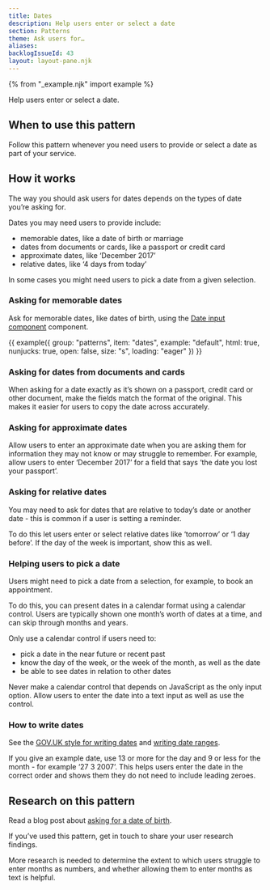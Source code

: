 ```yaml
---
title: Dates
description: Help users enter or select a date
section: Patterns
theme: Ask users for…
aliases:
backlogIssueId: 43
layout: layout-pane.njk
---
```


{% from "_example.njk" import example %}

Help users enter or select a date.

## When to use this pattern

Follow this pattern whenever you need users to provide or select a date as part of your&nbsp;service.

## How it works

The way you should ask users for dates depends on the types of date you’re asking for.

Dates you may need users to provide include:

- memorable dates, like a date of birth or marriage
- dates from documents or cards, like a passport or credit card
- approximate dates, like ‘December 2017’
- relative dates, like ‘4 days from today’

In some cases you might need users to pick a date from a given selection.

### Asking for memorable dates

Ask for memorable dates, like dates of birth, using the [Date input component](/components/date-input/) component.

{{ example({ group: "patterns", item: "dates", example: "default", html: true, nunjucks: true, open: false, size: "s", loading: "eager" }) }}

### Asking for dates from documents and cards

When asking for a date exactly as it’s shown on a passport, credit card or other document, make the fields match the format of the original. This makes it easier for users to copy the date across accurately.

### Asking for approximate dates

Allow users to enter an approximate date when you are asking them for information they may not know or may struggle to remember. For example, allow users to enter ‘December 2017’ for a field that says ‘the date you lost your passport’.

### Asking for relative dates

You may need to ask for dates that are relative to today’s date or another date - this is common if a user is setting a reminder.

To do this let users enter or select relative dates like ‘tomorrow’ or ‘1 day before’. If the day of the week is important, show this as well.

### Helping users to pick a date

Users might need to pick a date from a selection, for example, to book an appointment.

To do this, you can present dates in a calendar format using a calendar control. Users are typically shown one month’s worth of dates at a time, and can skip through months and&nbsp;years.

Only use a calendar control if users need to:

- pick a date in the near future or recent past
- know the day of the week, or the week of the month, as well as the date
- be able to see dates in relation to other dates

Never make a calendar control that depends on JavaScript as the only input option.&nbsp;Allow users to enter the date into a text input as well as use the control.

### How to write dates

See the [GOV.UK style for writing dates](https://www.gov.uk/guidance/style-guide/a-to-z#dates) and [writing date ranges](https://www.gov.uk/guidance/content-design/writing-for-gov-uk#date-ranges).

If you give an example date, use 13 or more for the day and 9 or less for the month - for example ‘27 3 2007’. This helps users enter the date in the correct order and shows them they do not need to include leading zeroes.

## Research on this pattern

Read a blog post about [asking for a date of birth](https://designnotes.blog.gov.uk/2013/12/05/asking-for-a-date-of-birth/).

If you’ve used this pattern, get in touch to share your user research findings.

More research is needed to determine the extent to which users struggle to enter months as numbers, and whether allowing them to enter months as text is helpful.
